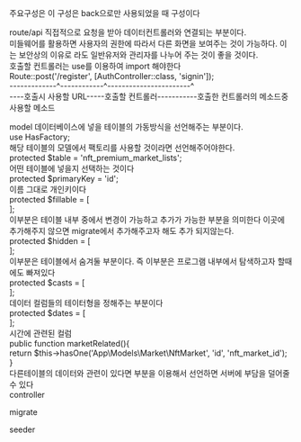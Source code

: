 주요구성은 이 구성은 back으로만 사용되었을 때 구성이다


route/api 직접적으로 요청을 받아 데이터컨트롤러와 연결되는 부분이다.<br>
미들웨어를 활용하면 사용자의 권한에 따라서 다른 화면을 보여주는 것이 가능하다. 이는 보안상의 이유로 라도 일반유저와 관리자를 나누어 주는 것이 좋을 것이다.<br>
호출할 컨트롤러는 use를 이용하여 import 해야한다<br>
Route::post('/register', [AuthController::class, 'signin']);<br>
-------------^------------^-----------------------^<br>
----호출시 사용할 URL-----호출할 컨트롤러-----------호출한 컨트롤러의 메소드중 사용할 메소드

model 데이터베이스에 넣을 테이블의 가동방식을 선언해주는 부분이다.<br>
use HasFactory;<br>
해당 테이블의 모델에서 팩토리를 사용할 것이라면 선언해주어야한다.<br>
protected $table = 'nft_premium_market_lists';<br>
어떤 테이블에 넣을지 선택하는 것이다<br>
protected $primaryKey = 'id';<br>
이름 그대로 개인키이다<br>
protected $fillable = [<br>
    ];<br>
이부분은 테이블 내부 중에서 변경이 가능하고 추가가 가능한 부분을 의미한다 이곳에 추가해주지 않으면 migrate에서 추가해주고자 해도 추가 되지않는다.<br>
protected $hidden = [<br>
];<br>
이부분은 테이블에서 숨겨둘 부분이다. 즉 이부분은 프로그램 내부에서 탐색하고자 할때에도 빠져있다<br>
protected $casts = [<br>
];<br>
데이터 컬럼들의 테이터형을 정해주는 부분이다<br>
protected $dates = [<br>
];<br>
시간에 관련된 컬럼<br>
public function marketRelated(){<br>
        return $this->hasOne('App\Models\Market\NftMarket', 'id', 'nft_market_id');<br>
    }<br>
다른테이블의 데이터와 관련이 있다면 부분을 이용해서 선언하면 서버에 부담을 덜어줄 수 있다<br>
controller


migrate


seeder
